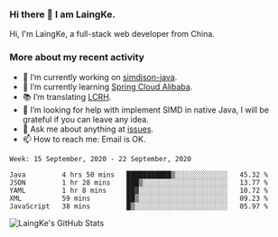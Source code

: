 ### Hi there 👋 I am LaingKe.

Hi, I'm LaingKe, a full-stack web developer from China.

### More about my recent activity

- 🔭 I’m currently working on [simdjson-java](https://github.com/laingke/simdjson-java).
- 🌱 I’m currently learning [Spring Cloud Alibaba](https://github.com/alibaba/spring-cloud-alibaba).
- :books: I’m translating [LCRH](https://github.com/LCTT/LCRH).
- 🤔 I’m looking for help with implement SIMD in native Java, I will be grateful if you can leave any idea.
- 💬 Ask me about anything at [issues](https://github.com/laingke/laingke/issues).
- 📫 How to reach me: Email is OK.

<!--START_SECTION:waka-->
```text
Week: 15 September, 2020 - 22 September, 2020

Java         4 hrs 50 mins   ███████████▒░░░░░░░░░░░░░   45.32 % 
JSON         1 hr 28 mins    ███▒░░░░░░░░░░░░░░░░░░░░░   13.77 % 
YAML         1 hr 8 mins     ██▓░░░░░░░░░░░░░░░░░░░░░░   10.72 % 
XML          59 mins         ██▒░░░░░░░░░░░░░░░░░░░░░░   09.23 % 
JavaScript   38 mins         █▒░░░░░░░░░░░░░░░░░░░░░░░   05.97 % 
```
<!--END_SECTION:waka-->

![LaingKe's GitHub Stats](https://github-readme-stats.vercel.app/api?username=laingke&show_icons=true&theme=nightowl&count_private=true)

